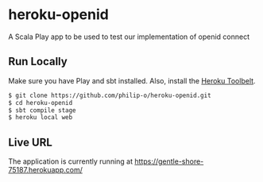 # heroku-openid

A Scala Play app to be used to test our implementation of openid connect

## Run Locally

Make sure you have Play and sbt installed.  Also, install the [Heroku Toolbelt](https://toolbelt.heroku.com/).

```sh
$ git clone https://github.com/philip-o/heroku-openid.git
$ cd heroku-openid
$ sbt compile stage
$ heroku local web
```

## Live URL

The application is currently running at https://gentle-shore-75187.herokuapp.com/